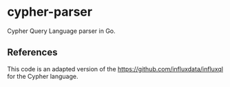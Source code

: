 # cypher-parser
Cypher Query Language parser in Go.

## References
This code is an adapted version of the https://github.com/influxdata/influxql for the Cypher language.